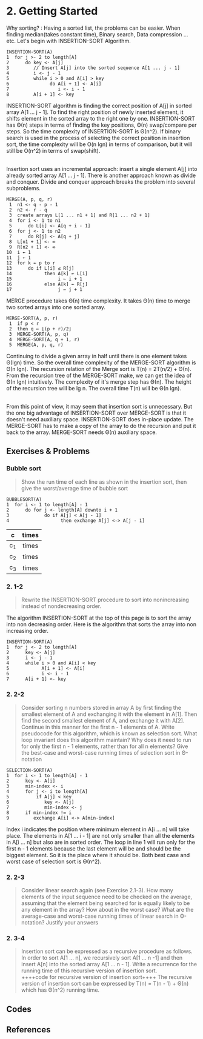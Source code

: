 
# 2. Getting Started   

Why sorting? : Having a sorted list, the problems can be easier. When finding median(takes constant time), Binary search, Data compression ... etc. Let's begin with INSERTION-SORT Algorithm.  

 ```
 INSERTION-SORT(A)
 1  for j >- 2 to length[A]
 2      do key <- A[j]
 3         // Insert A[j] into the sorted sequence A[1 ... j - 1]
 4         i <- j - 1
 5         while i > 0 and A[i] > key
 6               do A[i + 1] <- A[i]
 7                  i <- i - 1
 8         A[i + 1] <- key
 ```
INSERTION-SORT algorithm is finding the correct position of A[j] in sorted array A[1 ... j - 1]. To find the right position of newly inserted element, it shifts element in the sorted array to the right one by one. INSERTION-SORT has Θ(n) steps in terms of finding the key positions, Θ(n) swap/compare per steps. So the time complexity of INSERTION-SORT is Θ(n^2). If binary search is used in the process of selecting the correct position in insertion sort, the time complexity will be O(n lgn) in terms of comparison, but it will still be O(n^2) in terms of swap(shift).  

<br>
Insertion sort uses an incremental approach: insert a single element A[j] into already sorted array A[1 ... j - 1]. There is another approach known as divide and conquer. Divide and conquer approach breaks the problem into several subproblems.  
 
 ```
 MERGE(A, p, q, r)
  1  n1 <- q - p - 1
  2  n2 <- r - q
  3  create arrays L[1 ... n1 + 1] and R[1 ... n2 + 1]
  4  for i <- 1 to n1
  5      do L[i] <- A[q + i - 1]
  6  for j <- 1 to n2
  7      do R[j] <- A[q + j]
  8  L[n1 + 1] <- ∞
  9  R[n2 + 1] <- ∞
 10  i ← 1 
 11  j ← 1 
 12  for k ← p to r
 13      do if L[i] ≤ R[j] 
 14            then A[k] ← L[i] 
 15                 i ← i + 1 
 16            else A[k] ← R[j] 
 17                 j ← j + 1
 ```
 
MERGE procedure takes Θ(n) time complexity. It takes Θ(n) time to merge two sorted arrays into one sorted array.  

 ```
 MERGE-SORT(A, p, r) 
  1  if p < r
  2  then q ← ⌊(p + r)/2⌋
  3  MERGE-SORT(A, p, q) 
  4  MERGE-SORT(A, q + 1, r) 
  5  MERGE(A, p, q, r)
 ```
Continuing to divide a given array in half until there is one element takes Θ(lgn) time. So the overall time complexity of the MERGE-SORT algorithm is Θ(n lgn). The recursion relation of the Merge sort is T(n) = 2T(n/2) + Θ(n). From the recursion tree of the MERGE-SORT make, we can get the idea of Θ(n lgn) intuitively. The complexity of it's merge step has Θ(n). The height of the recursion tree will be lg n. The overall time T(n) will be Θ(n lgn).  

<br>
From this point of view, it may seem that insertion sort is unnecessary. But the one big advantage of INSERTION-SORT over MERGE-SORT is that it doesn't need auxiliary space. INSERTION-SORT does in-place update. The MERGE-SORT has to make a copy of the array to do the recursion and put it back to the array. MERGE-SORT needs Θ(n) auxiliary space.  

## Exercises & Problems

### Bubble sort
> Show the run time of each line as shown in the insertion sort, then give the worst/average time of bubble sort
 ```
 BUBBLESORT(A)
 1  for i <- 1 to length[A] - 1
 2      do for j <- length[A] downto i + 1
 3             do if A[j] < A[j - 1] 
 4                   then exchange A[j] <-> A[j - 1]
 ```

|c|times|  
| :---: | :---: |
| c<sub>1</sub> | times |  
| c<sub>2</sub> | times |  
| c<sub>3</sub> | times |  

### 2. 1-2
> Rewrite the INSERTION-SORT procedure to sort into nonincreasing instead of nondecreasing order. 

The algorithm INSERTION-SORT at the top of this page is to sort the array into non decreasing order. Here is the algorithm that sorts the array into non increasing order.
 ```
 INSERTION-SORT(A)
 1  for j <- 2 to length[A]
 2      key <- A[j]
 3      i <- j - 1
 4      while i > 0 and A[i] < key
 5            A[i + 1] <- A[i]
 6            i <- i - 1
 7      A[i + 1] <- key
 ```
     
### 2. 2-2
> Consider sorting n numbers stored in array A by first finding the smallest element of A and exchanging it with the element in A[1]. Then find the second smallest element of A, and exchange it with A[2]. Continue in this manner for the first n - 1 elements of A. Write pseudocode for this algorithm, which is known as selection sort. What loop invariant does this algorithm maintain? Why does it need to run for only the first n - 1 elements, rather than for all n elements? Give the best-case and worst-case running times of selection sort in Θ-notation

 ``` 
 SELECTION-SORT(A)
 1  for i <- 1 to length[A] - 1
 2      key <- A[i]
 3      min-index <- i
 4      for j <- i to length[A]
 5          if A[j] < key
 6             key <- A[j]
 7             min-index <- j
 8      if min-index != i
 9         exchange A[i] <-> A[min-index]
 ```

Index i indicates the position where minimum element in A[i ... n] will take place. The elements in A[1 ... i - 1] are not only smaller than all the elements in A[i ... n] but also are in sorted order. The loop in line 1 will run only for the first n - 1 elements because the last element will be and should be the biggest element. So it is the place where it should be. Both best case and worst case of selection sort is Θ(n^2).  

### 2. 2-3
> Consider linear search again (see Exercise 2.1-3). How many elements of the input sequence need to be checked on the average, assuming that the element being searched for is equally likely to be any element in the array? How about in the worst case? What are the average-case and worst-case running times of linear search in Θ-notation? Justify your answers

### 2. 3-4
> Insertion sort can be expressed as a recursive procedure as follows. In order to sort A[1 ... n], we recursively sort A[1 ... n -1] and then insert A[n] into the sorted array A[1 ... n - 1]. Write a recurrence for the running time of this recursive version of insertion sort.  
++++code for recursive version of insertion sort++++
The recursive version of insertion sort can be expressed by T(n) = T(n - 1) + Θ(n) which has Θ(n^2) running time.  

## Codes

## References
